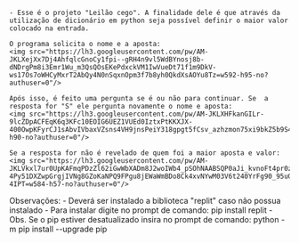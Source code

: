     - Esse é o projeto "Leilão cego". A finalidade dele é que através da utilização de dicionário em python seja possível definir o maior valor colocado na entrada.

    O programa solicita o nome e a aposta:
    <img src="https://lh3.googleusercontent.com/pw/AM-JKLXejXx7Dj4AhfqlcGnoCy1fpi--gRH4n9vl5WdBYnosj8b-dNDrgPm8i3Emr1Wu_m3QsQOsEKePdxckVM1IwVueDt71f1m9DkV-ws17Os7oWHCyMxrT2AbQy4N0nSqxnOpm3f7b8yh0QkdXsAOYu8Tz=w592-h95-no?authuser=0"/>

    Após isso, é feito uma pergunta se é ou não para continuar. Se  a resposta for "S" ele pergunta novamente o nome e aposta:
    <img src="https://lh3.googleusercontent.com/pw/AM-JKLXHFkanGILr-9lcZDpACFEqK6q3KFc10EOIG6UEZ1VUEd0IztxPtKKXJX-400OwpKFyrCJ1sAbvIVbaxVZsns4VH9jnsPeiY318gpgt5fCsv_azhzmon75xi9bkZ5b9S4J4aoQg9MLREBAmnhGgvd8G=w575-h90-no?authuser=0"/>

    Se a resposta for não é revelado de quem foi a maior aposta e valor:
    <img src="https://lh3.googleusercontent.com/pw/AM-JKLVkxl7ur0UpKAFmqPDzZl62iGwWbXADm8J2woIWb4_pSOhNAABSQP0aJi_kvnoFt4pr0z-4Py51DXZwpGrgjIVNg8GZoKaNPQ9FPgu8jEWaWmBDo8Ck4xvNYwM03V6t240YrFg90_95u0wn_8G-4IPT=w584-h57-no?authuser=0"/>

Observações:
    - Deverá ser instalado a biblioteca "replit" caso não possua instalado
    - Para instalar digite no prompt de comando: pip install replit
    - Obs. Se o pip estiver desatualizado insira no prompt de comando: python -m pip install --upgrade pip
